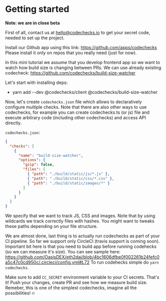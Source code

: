 # Getting started

**Note: we are in close beta**

First of all, contact us at hello@codechecks.io to get your secret code, needed to set up the
project.

Install our Github app using this link:
https://github.com/apps/codechecks Please install it
only on repos that you really need (just for now).

In this mini tutorial we assume that you develop frontend app so we want to watch how build size is
changing between PRs. We can use already existing codecheck:
https://github.com/codechecks/build-size-watcher

Let's start with installing deps:

- yarn add --dev @codechecks/client @codechecks/build-size-watcher

Now, let's create `codechecks.json` file which allows to declaratively configure multiple checks.
Note that there are also other ways to use codechecks, for example you can create codechecks.ts (or
js) file and execute arbitrary code (including other codechecks) and access API directly.

`codechecks.json`:

```json
{
  "checks": [
    {
      "name": "build-size-watcher",
      "options": {
        "gzip": false,
        "files": [
          { "path": "./build/static/js/*.js" },
          { "path": "./build/static/css/*.css" },
          { "path": "./build/static/images/*" }
        ]
      }
    }
  ]
}
```

We specify that we want to track JS, CSS and images. Note that by using wildcards we track correctly
files with hashes. You might want to tweaks these paths depending on your file structure.

We are almost done, last thing is to actually run codechecks as part of your CI pipeline. So far we
support only CircleCI (travis support is coming soon). Important bit here is that you need to build
app before running codehecks (so we can measure it's size). You can see sample here:
https://github.com/OasisDEX/eth2dai/blob/4bc1606dfbe0f002261b24fefc0a5c47c0cd950c/.circleci/config.yml#L72
To run codehecks simple do `yarn codechecks`.

Make sure to add `CC_SECRET` environment variable to your CI secrets. That's it! Push your changes,
create PR and see how we measure build size. Remeber, this is one of the simplest codechecks, imagine all the possibilities! 🔥
